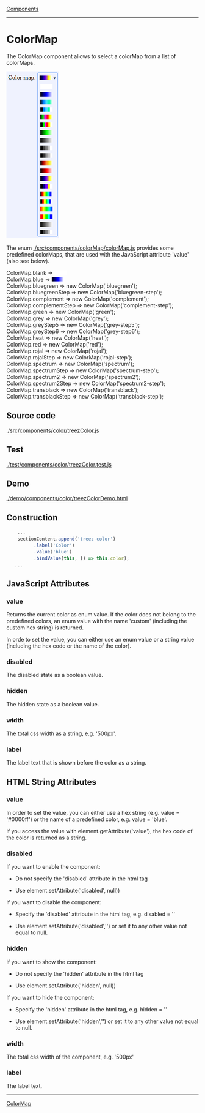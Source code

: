 [Components](../components.md)

----

# ColorMap
		
The ColorMap component allows to select a colorMap from a list of colorMaps. 
	
![](../../images/treez_color_map.png)

The enum [./src/components/colorMap/colorMap.js](../../../src/components/colorMap/colorMap.js) provides some predefined colorMaps, that are used with the JavaScript attribute 'value' (also see below). 

ColorMap.blank => ![](../../../src/components/colorMap/blank.png)                 
ColorMap.blue => ![](../../../src/components/colorMap/blue.png)           
ColorMap.bluegreen => new ColorMap('bluegreen');                    
ColorMap.bluegreenStep => new ColorMap('bluegreen-step');                    
ColorMap.complement => new ColorMap('complement');                    
ColorMap.complementStep => new ColorMap('complement-step');                    
ColorMap.green => new ColorMap('green');                    
ColorMap.grey => new ColorMap('grey');                    
ColorMap.greyStep5 => new ColorMap('grey-step5');                    
ColorMap.greyStep6 => new ColorMap('grey-step6');                    
ColorMap.heat => new ColorMap('heat');                    
ColorMap.red => new ColorMap('red');                    
ColorMap.rojal => new ColorMap('rojal');                    
ColorMap.rojalStep => new ColorMap('rojal-step');                    
ColorMap.spectrum => new ColorMap('spectrum');                    
ColorMap.spectrumStep => new ColorMap('spectrum-step');                    
ColorMap.spectrum2 => new ColorMap('spectrum2');                    
ColorMap.spectrum2Step => new ColorMap('spectrum2-step');                    
ColorMap.transblack => new ColorMap('transblack');                    
ColorMap.transblackStep => new ColorMap('transblack-step');

		
## Source code

[./src/components/color/treezColor.js](../../../src/components/color/treezColor.js)

## Test

[./test/components/color/treezColor.test.js](../../../test/components/color/treezColor.test.js)

## Demo

[./demo/components/color/treezColorDemo.html](../../../demo/components/color/treezColorDemo.html)

## Construction

```javascript
    ...
    sectionContent.append('treez-color')
		  .label('Color')		  
		  .value('blue')		
		  .bindValue(this, () => this.color);	
   ...
```

## JavaScript Attributes

### value

Returns the current color as enum value. If the color does not belong to the predefined colors, an enum value with the name 'custom' (including the custom hex string) is returned. 

In orde to set the value, you can either use an enum value or a string value (including the hex code or the name of the color).  

### disabled

The disabled state as a boolean value. 

### hidden

The hidden state as a boolean value.

### width

The total css width as a string, e.g. '500px'.

### label

The label text that is shown before the color as a string. 

## HTML String Attributes

### value

In order to set the value, you can either use a hex string (e.g. value = '#0000ff') or the name of a predefined color, e.g. value = 'blue'.  

If you access the value with element.getAttribute('value'), the hex code of the color is returned as a string. 

### disabled

If you want to enable the component:

* Do not specify the 'disabled' attribute in the html tag

* Use element.setAttribute('disabled', null)) 

If you want to disable the component:

* Specify the 'disabled' attribute in the html tag, e.g. disabled = ''

* Use element.setAttribute('disabled','') or set it to any other value not equal to null. 

### hidden

If you want to show the component:

* Do not specify the 'hidden' attribute in the html tag

* Use element.setAttribute('hidden', null)) 

If you want to hide the component:

* Specify the 'hidden' attribute in the html tag, e.g. hidden = ''

* Use element.setAttribute('hidden','') or set it to any other value not equal to null. 

### width

The total css width of the component, e.g. '500px'

### label

The label text.




----

[ColorMap](../colorMap/colorMap.md)
